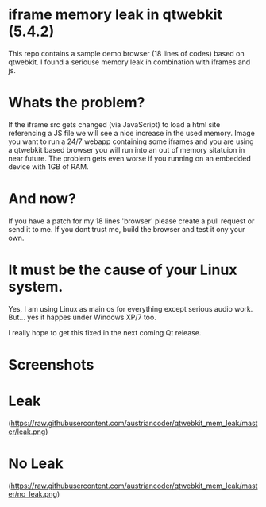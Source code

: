 # iframe memory leak in qtwebkit (5.4.2)

This repo contains a sample demo browser (18 lines of codes)
based on qtwebkit. I found a seriouse memory leak in
combination with iframes and js.

# Whats the problem?

If the iframe src gets changed (via JavaScript) to load
a html site referencing a JS file we will see a nice increase
in the used memory. Image you want to run a 24/7 webapp
containing some iframes and you are using a qtwebkit based
browser you will run into an out of memory sitatuion in
near future. The problem gets even worse if you running on
an embedded device with 1GB of RAM.

# And now?

If you have a patch for my 18 lines 'browser' please create
a pull request or send it to me. If you dont trust me,
build the browser and test it ony your own.

# It must be the cause of your Linux system.

Yes, I am using Linux as main os for everything except serious
audio work. But... yes it happes under Windows XP/7 too.

I really hope to get this fixed in the next coming Qt release.

# Screenshots

# Leak

(https://raw.githubusercontent.com/austriancoder/qtwebkit_mem_leak/master/leak.png)

# No Leak

(https://raw.githubusercontent.com/austriancoder/qtwebkit_mem_leak/master/no_leak.png)
